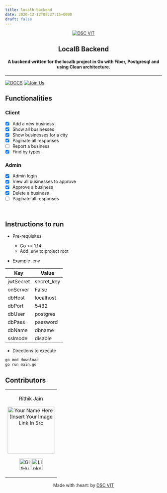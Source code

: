```yaml
---
title: localb-backend
date: 2020-12-12T08:27:15+0000
draft: false
---
```

<p align="center">
<a href="https://dscvit.com">
	<img src="https://user-images.githubusercontent.com/30529572/92081025-fabe6f00-edb1-11ea-9169-4a8a61a5dd45.png" alt="DSC VIT"/>
</a>
	<h2 align="center"> LocalB Backend </h2>
	<h4 align="center"> A backend written for the localb project in Go with Fiber, Postgresql and using Clean architecture. </h4>
</p>

---
[![DOCS](https://img.shields.io/badge/Documentation-see%20docs-green?style=flat-square&logo=appveyor)](https://documenter.getpostman.com/view/10198604/TVYC8yvp) 
[![Join Us](https://img.shields.io/badge/Join%20Us-Developer%20Student%20Clubs-red)](https://dsc.community.dev/vellore-institute-of-technology/)

## Functionalities

### Client
- [x] Add a new business
- [x] Show all businesses
- [x] Show businesses for a city
- [x] Paginate all responses
- [ ] Report a business
- [x] Find by types

### Admin
- [x] Admin login
- [x] View all businesses to approve
- [x] Approve a business
- [x] Delete a business
- [ ] Paginate all responses

<br>


## Instructions to run

* Pre-requisites:
	-  Go >= 1.14
	-  Add .env to project root

* Example .env
 
| Key | Value |
|-----|-------|
| jwtSecret | secret_key |
| onServer | False |
| dbHost | localhost |
| dbPort | 5432 |
| dbUser | postgres |
| dbPass | password |
| dbName | dbname |
| sslmode | disable |

* Directions to execute

```bash
go mod download
go run main.go
```

## Contributors

<table>
<tr align="center">


<td>

Rithik Jain

<p align="center">
<img src = "https://avatars2.githubusercontent.com/u/12408595?s=460&u=8c49665f477bda73c00473dd3f5131156a5ecc31&v=4" width="150" height="150" alt="Your Name Here (Insert Your Image Link In Src">
</p>
<p align="center">
<a href = "https://github.com/rithikjain"><img src = "http://www.iconninja.com/files/241/825/211/round-collaboration-social-github-code-circle-network-icon.svg" width="36" height = "36" alt="GitHub"/></a>
<a href = "https://www.linkedin.com/in/rithik-jain-710b3a199/">
<img src = "http://www.iconninja.com/files/863/607/751/network-linkedin-social-connection-circular-circle-media-icon.svg" width="36" height="36" alt="LinkedIn"/>
</a>
</p>
</td>

</tr>
  </table>

<p align="center">
	Made with :heart: by <a href="https://dscvit.com">DSC VIT</a>
</p>

